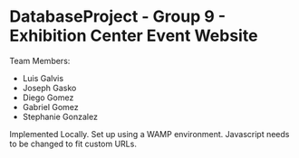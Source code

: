 # DatabaseProject - Group 9 - Exhibition Center Event Website 

Team Members: 
- Luis Galvis
- Joseph Gasko
- Diego Gomez
- Gabriel Gomez
- Stephanie Gonzalez

Implemented Locally. 
Set up using a WAMP environment. 
Javascript needs to be changed to fit custom URLs.